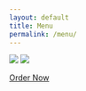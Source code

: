 ```yaml
---
layout: default
title: Menu
permalink: /menu/
---
```

<img  class= "menu" src="../images/Menu-2.png">
<img  class= "menu" src="../images/menu.png">

<a class="order_button" href="https://www.grubhub.com/restaurant/267412">Order Now</a>
